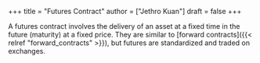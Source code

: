 +++
title = "Futures Contract"
author = ["Jethro Kuan"]
draft = false
+++

A futures contract involves the delivery of an asset at a fixed time in the
future (maturity) at a fixed price. They are similar to [forward contracts]({{< relref "forward_contracts" >}}), but
futures are standardized and traded on exchanges.

